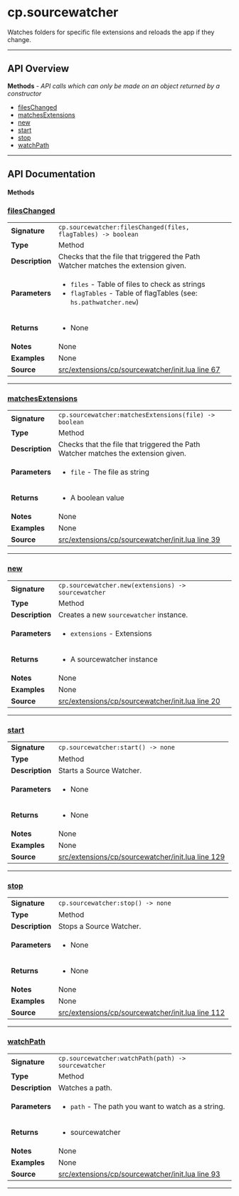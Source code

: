 # cp.sourcewatcher

Watches folders for specific file extensions and reloads the app if they change.

---

## API Overview
**Methods** - _API calls which can only be made on an object returned by a constructor_
 * [filesChanged](#fileschanged)
 * [matchesExtensions](#matchesextensions)
 * [new](#new)
 * [start](#start)
 * [stop](#stop)
 * [watchPath](#watchpath)


---

## API Documentation

#### Methods


### [filesChanged](#fileschanged)

|                                             |                                                                                     |
| --------------------------------------------|-------------------------------------------------------------------------------------|
| **Signature**                               | `cp.sourcewatcher:filesChanged(files, flagTables) -> boolean`                                                                    |
| **Type**                                    | Method                                                                     |
| **Description**                             | Checks that the file that triggered the Path Watcher matches the extension given.                                                                     |
| **Parameters**                              | <ul><li>`files`      - Table of files to check as strings</li><li>`flagTables` - Table of flagTables (see: `hs.pathwatcher.new`)</li></ul> |
| **Returns**                                 | <ul><li>None</li></ul>          |
| **Notes**                                   | None |
| **Examples**                                | None |
| **Source**                                  | [src/extensions/cp/sourcewatcher/init.lua line 67](https://github.com/CommandPost/CommandPost/blob/develop/src/extensions/cp/sourcewatcher/init.lua#L67) |

---


### [matchesExtensions](#matchesextensions)

|                                             |                                                                                     |
| --------------------------------------------|-------------------------------------------------------------------------------------|
| **Signature**                               | `cp.sourcewatcher:matchesExtensions(file) -> boolean`                                                                    |
| **Type**                                    | Method                                                                     |
| **Description**                             | Checks that the file that triggered the Path Watcher matches the extension given.                                                                     |
| **Parameters**                              | <ul><li>`file`       - The file as string</li></ul> |
| **Returns**                                 | <ul><li>A boolean value</li></ul>          |
| **Notes**                                   | None |
| **Examples**                                | None |
| **Source**                                  | [src/extensions/cp/sourcewatcher/init.lua line 39](https://github.com/CommandPost/CommandPost/blob/develop/src/extensions/cp/sourcewatcher/init.lua#L39) |

---


### [new](#new)

|                                             |                                                                                     |
| --------------------------------------------|-------------------------------------------------------------------------------------|
| **Signature**                               | `cp.sourcewatcher.new(extensions) -> sourcewatcher`                                                                    |
| **Type**                                    | Method                                                                     |
| **Description**                             | Creates a new `sourcewatcher` instance.                                                                     |
| **Parameters**                              | <ul><li>`extensions`     - Extensions</li></ul> |
| **Returns**                                 | <ul><li>A sourcewatcher instance</li></ul>          |
| **Notes**                                   | None |
| **Examples**                                | None |
| **Source**                                  | [src/extensions/cp/sourcewatcher/init.lua line 20](https://github.com/CommandPost/CommandPost/blob/develop/src/extensions/cp/sourcewatcher/init.lua#L20) |

---


### [start](#start)

|                                             |                                                                                     |
| --------------------------------------------|-------------------------------------------------------------------------------------|
| **Signature**                               | `cp.sourcewatcher:start() -> none`                                                                    |
| **Type**                                    | Method                                                                     |
| **Description**                             | Starts a Source Watcher.                                                                     |
| **Parameters**                              | <ul><li>None</li></ul> |
| **Returns**                                 | <ul><li>None</li></ul>          |
| **Notes**                                   | None |
| **Examples**                                | None |
| **Source**                                  | [src/extensions/cp/sourcewatcher/init.lua line 129](https://github.com/CommandPost/CommandPost/blob/develop/src/extensions/cp/sourcewatcher/init.lua#L129) |

---


### [stop](#stop)

|                                             |                                                                                     |
| --------------------------------------------|-------------------------------------------------------------------------------------|
| **Signature**                               | `cp.sourcewatcher:stop() -> none`                                                                    |
| **Type**                                    | Method                                                                     |
| **Description**                             | Stops a Source Watcher.                                                                     |
| **Parameters**                              | <ul><li>None</li></ul> |
| **Returns**                                 | <ul><li>None</li></ul>          |
| **Notes**                                   | None |
| **Examples**                                | None |
| **Source**                                  | [src/extensions/cp/sourcewatcher/init.lua line 112](https://github.com/CommandPost/CommandPost/blob/develop/src/extensions/cp/sourcewatcher/init.lua#L112) |

---


### [watchPath](#watchpath)

|                                             |                                                                                     |
| --------------------------------------------|-------------------------------------------------------------------------------------|
| **Signature**                               | `cp.sourcewatcher:watchPath(path) -> sourcewatcher`                                                                    |
| **Type**                                    | Method                                                                     |
| **Description**                             | Watches a path.                                                                     |
| **Parameters**                              | <ul><li>`path`       - The path you want to watch as a string.</li></ul> |
| **Returns**                                 | <ul><li>sourcewatcher</li></ul>          |
| **Notes**                                   | None |
| **Examples**                                | None |
| **Source**                                  | [src/extensions/cp/sourcewatcher/init.lua line 93](https://github.com/CommandPost/CommandPost/blob/develop/src/extensions/cp/sourcewatcher/init.lua#L93) |

---

